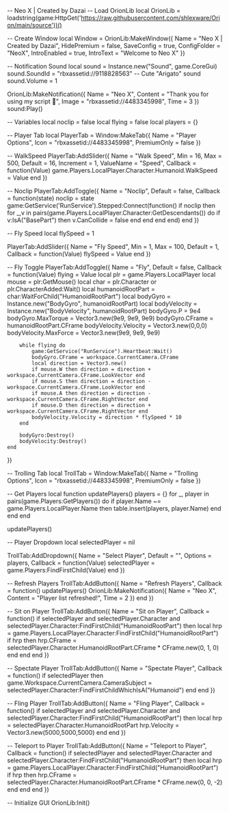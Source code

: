 -- Neo X | Created by Dazai
-- Load OrionLib
local OrionLib = loadstring(game:HttpGet('https://raw.githubusercontent.com/shlexware/Orion/main/source'))()

-- Create Window
local Window = OrionLib:MakeWindow({
    Name = "Neo X  |  Created by Dazai",
    HidePremium = false,
    SaveConfig = true,
    ConfigFolder = "NeoX",
    IntroEnabled = true,
    IntroText = "Welcome to Neo X"
})

-- Notification Sound
local sound = Instance.new("Sound", game.CoreGui)
sound.SoundId = "rbxassetid://9118828563" -- Cute "Arigato" sound
sound.Volume = 1

OrionLib:MakeNotification({
    Name = "Neo X",
    Content = "Thank you for using my script 💜",
    Image = "rbxassetid://4483345998",
    Time = 3
})
sound:Play()

-- Variables
local noclip = false
local flying = false
local players = {}

-- Player Tab
local PlayerTab = Window:MakeTab({
    Name = "Player Options",
    Icon = "rbxassetid://4483345998",
    PremiumOnly = false
})

-- WalkSpeed
PlayerTab:AddSlider({
    Name = "Walk Speed",
    Min = 16,
    Max = 500,
    Default = 16,
    Increment = 1,
    ValueName = "Speed",
    Callback = function(Value)
        game.Players.LocalPlayer.Character.Humanoid.WalkSpeed = Value
    end
})

-- Noclip
PlayerTab:AddToggle({
    Name = "Noclip",
    Default = false,
    Callback = function(state)
        noclip = state
        game:GetService('RunService').Stepped:Connect(function()
            if noclip then
                for _,v in pairs(game.Players.LocalPlayer.Character:GetDescendants()) do
                    if v:IsA("BasePart") then
                        v.CanCollide = false
                    end
                end
            end
        end)
    end
})

-- Fly Speed
local flySpeed = 1

PlayerTab:AddSlider({
    Name = "Fly Speed",
    Min = 1,
    Max = 100,
    Default = 1,
    Callback = function(Value)
        flySpeed = Value
    end
})

-- Fly Toggle
PlayerTab:AddToggle({
    Name = "Fly",
    Default = false,
    Callback = function(Value)
        flying = Value
        local plr = game.Players.LocalPlayer
        local mouse = plr:GetMouse()
        local char = plr.Character or plr.CharacterAdded:Wait()
        local humanoidRootPart = char:WaitForChild("HumanoidRootPart")
        local bodyGyro = Instance.new("BodyGyro", humanoidRootPart)
        local bodyVelocity = Instance.new("BodyVelocity", humanoidRootPart)
        bodyGyro.P = 9e4
        bodyGyro.MaxTorque = Vector3.new(9e9, 9e9, 9e9)
        bodyGyro.CFrame = humanoidRootPart.CFrame
        bodyVelocity.Velocity = Vector3.new(0,0,0)
        bodyVelocity.MaxForce = Vector3.new(9e9, 9e9, 9e9)

        while flying do
            game:GetService("RunService").Heartbeat:Wait()
            bodyGyro.CFrame = workspace.CurrentCamera.CFrame
            local direction = Vector3.new()
            if mouse.W then direction = direction + workspace.CurrentCamera.CFrame.LookVector end
            if mouse.S then direction = direction - workspace.CurrentCamera.CFrame.LookVector end
            if mouse.A then direction = direction - workspace.CurrentCamera.CFrame.RightVector end
            if mouse.D then direction = direction + workspace.CurrentCamera.CFrame.RightVector end
            bodyVelocity.Velocity = direction * flySpeed * 10
        end

        bodyGyro:Destroy()
        bodyVelocity:Destroy()
    end
})

-- Trolling Tab
local TrollTab = Window:MakeTab({
    Name = "Trolling Options",
    Icon = "rbxassetid://4483345998",
    PremiumOnly = false
})

-- Get Players
local function updatePlayers()
    players = {}
    for _, player in pairs(game.Players:GetPlayers()) do
        if player.Name ~= game.Players.LocalPlayer.Name then
            table.insert(players, player.Name)
        end
    end
end

updatePlayers()

-- Player Dropdown
local selectedPlayer = nil

TrollTab:AddDropdown({
    Name = "Select Player",
    Default = "",
    Options = players,
    Callback = function(Value)
        selectedPlayer = game.Players:FindFirstChild(Value)
    end
})

-- Refresh Players
TrollTab:AddButton({
    Name = "Refresh Players",
    Callback = function()
        updatePlayers()
        OrionLib:MakeNotification({
            Name = "Neo X",
            Content = "Player list refreshed!",
            Time = 2
        })
    end
})

-- Sit on Player
TrollTab:AddButton({
    Name = "Sit on Player",
    Callback = function()
        if selectedPlayer and selectedPlayer.Character and selectedPlayer.Character:FindFirstChild("HumanoidRootPart") then
            local hrp = game.Players.LocalPlayer.Character:FindFirstChild("HumanoidRootPart")
            if hrp then
                hrp.CFrame = selectedPlayer.Character.HumanoidRootPart.CFrame * CFrame.new(0, 1, 0)
            end
        end
    end
})

-- Spectate Player
TrollTab:AddButton({
    Name = "Spectate Player",
    Callback = function()
        if selectedPlayer then
            game.Workspace.CurrentCamera.CameraSubject = selectedPlayer.Character:FindFirstChildWhichIsA("Humanoid")
        end
    end
})

-- Fling Player
TrollTab:AddButton({
    Name = "Fling Player",
    Callback = function()
        if selectedPlayer and selectedPlayer.Character and selectedPlayer.Character:FindFirstChild("HumanoidRootPart") then
            local hrp = selectedPlayer.Character.HumanoidRootPart
            hrp.Velocity = Vector3.new(5000,5000,5000)
        end
    end
})

-- Teleport to Player
TrollTab:AddButton({
    Name = "Teleport to Player",
    Callback = function()
        if selectedPlayer and selectedPlayer.Character and selectedPlayer.Character:FindFirstChild("HumanoidRootPart") then
            local hrp = game.Players.LocalPlayer.Character:FindFirstChild("HumanoidRootPart")
            if hrp then
                hrp.CFrame = selectedPlayer.Character.HumanoidRootPart.CFrame * CFrame.new(0, 0, -2)
            end
        end
    end
})

-- Initialize GUI
OrionLib:Init()
